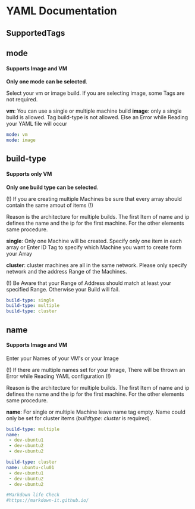 
# YAML Documentation

## SupportedTags

## mode

#### Supports Image and VM

**Only one mode can be selected**.

Select your vm or image build. If you are selecting image, some Tags are not required.

**vm**: You can use a single or multiple machine build
**image**: only a single build is allowed. Tag build-type is not allowed. Else an Error while Reading your YAML file will occur

 ```yaml
mode: vm
mode: image
```
## build-type

#### Supports only VM

**Only one build type can be selected**.

(!) If you are creating multiple Machines be sure that every array should contain the same amout of items (!)

Reason is the architecture for multiple builds. The first Item of name and ip defines the name and the ip for the first machine. For the other elements same procedure.

**single**: Only one Machine will be created. Specify only one item in each array or Enter ID Tag to specify which Machine you want to create form your Array

**cluster**: cluster machines are all in the same network. Please only specify network and the address Range of the Machines. 

(!) Be Aware that your Range of Address should match at least your specified Range. Otherwise your Build will fail.

 ```yaml
build-type: single
build-type: multiple
build-type: cluster
```
## name

#### Supports Image and VM

Enter your Names of your VM's or your Image

(!) If there are multiple names set for your Image, There will be thrown an Error while Reading YAML configuration (!)

Reason is the architecture for multiple builds. The first Item of name and ip defines the name and the ip for the first machine. For the other elements same procedure.

**name**: For single or multiple Machine leave name tag empty. Name could only be set for cluster items (*buildtype: cluster* is required). 

 ```yaml
build-type: multiple
name: 
  - dev-ubuntu1
  - dev-ubuntu2
  - dev-ubuntu2

build-type: cluster
name: ubuntu-clu01
  - dev-ubuntu1
  - dev-ubuntu2
  - dev-ubuntu2

#Markdown life Check
#https://markdown-it.github.io/